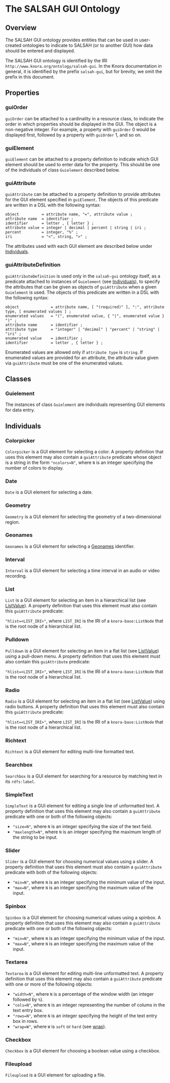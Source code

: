 # The SALSAH GUI Ontology

## Overview

The SALSAH GUI ontology provides entities that can be used in
user-created ontologies to indicate to SALSAH (or to another GUI)
how data should be entered and displayed.

The SALSAH GUI ontology is identified by the IRI
`http://www.knora.org/ontology/salsah-gui`. In the Knora documentation
in general, it is identified by the prefix `salsah-gui`, but for
brevity, we omit the prefix in this document.

## Properties

### guiOrder

`guiOrder` can be attached to a cardinality
in a resource class, to indicate the order in which properties
should be displayed in the GUI. The object is a non-negative
integer. For example, a property with `guiOrder` 0 would be
displayed first, followed by a property with `guiOrder` 1, and so
on.

### guiElement

`guiElement` can be attached to a property definition to indicate which
GUI element should be used to enter data for the property. This
should be one of the individuals of class `Guielement` described
below.

### guiAttribute

`guiAttribute` can be attached to a property definition to provide attributes for
the GUI element specified in `guiElement`. The objects of this
predicate are written in a DSL with the following syntax:

```ebnf
object          = attribute name, "=", attribute value ;
attribute name  = identifier ;
identifier      = letter , { letter } ;
attribute value = integer | decimal | percent | string | iri ;
percent         = integer, "%" ;
iri             = "<", string, ">" ;
```

The attributes used with each GUI element are described below under
[Individuals](#individuals).

### guiAttributeDefinition

`guiAttributeDefinition` is used only in the `salsah-gui` ontology itself, as a predicate
attached to instances of `Guielement` (see [Individuals](#individuals)),
to specify the attributes that can be given as objects of `guiAttribute` when a given
`Guielement` is used. The objects of this predicate are written in
a DSL with the following syntax:

```ebnf
object              = attribute name, [ "(required)" ], ":", attribute type, [ enumerated values ] ;
enumerated values   = "(", enumerated value, { "|", enumerated value } ")" ;
attribute name      = identifier ;
attribute type      = "integer" | "decimal" | "percent" | "string" | "iri" ;
enumerated value    = identifier ;
identifier          = letter , { letter } ;
```

Enumerated values are allowed only if `attribute type` is `string`.
If enumerated values are provided for an attribute, the attribute
value given via `guiAttribute` must be one of the enumerated values.

## Classes

### Guielement

The instances of class `Guielement` are individuals representing GUI
elements for data entry.

## Individuals

### Colorpicker

`Colorpicker` is a GUI element for selecting a color. A property definition that uses
this element may also contain a `guiAttribute` predicate whose
object is a string in the form `"ncolors=N"`, where `N` is an
integer specifying the number of colors to display.

### Date

`Date` is a GUI element for selecting a date.

### Geometry

`Geometry` is a GUI element for selecting the geometry of a two-dimensional
region.

### Geonames

`Geonames` is a GUI element for selecting a [Geonames](http://www.geonames.org/)
identifier.

### Interval

`Interval` is a GUI element for selecting a time interval in an audio or video
recording.

### List

`List` is a GUI element for selecting an item in a hierarchical list (see
[ListValue](knora-base.md#listvalue)). A property definition that
uses this element must also contain this `guiAttribute` predicate:

`"hlist=<LIST_IRI>"`, where `LIST_IRI` is the IRI of a
`knora-base:ListNode` that is the root node of a hierarchical list.

### Pulldown

`Pulldown` is a GUI element for selecting an item in a flat list (see
[ListValue](knora-base.md#listvalue)) using a pull-down menu. A
property definition that uses this element must also contain this
`guiAttribute` predicate:

`"hlist=<LIST_IRI>"`, where `LIST_IRI` is the IRI of a
`knora-base:ListNode` that is the root node of a hierarchical list.

### Radio

`Radio` is a GUI element for selecting an item in a flat list (see
[ListValue](knora-base.md#listvalue)) using radio buttons. A property
definition that uses this element must also contain this
`guiAttribute` predicate:

`"hlist=<LIST_IRI>"`, where `LIST_IRI` is the IRI of a
`knora-base:ListNode` that is the root node of a hierarchical list.

### Richtext

`Richtext` is a GUI element for editing multi-line formatted text.

### Searchbox

`Searchbox` is a GUI element for searching for a resource by matching text in its `rdfs:label`.

### SimpleText

`SimpleText` is a GUI element for editing a single line of unformatted text. A
property definition that uses this element may also contain a
`guiAttribute` predicate with one or both of the following objects:

- `"size=N"`, where `N` is an integer specifying the size of the
  text field.
- `"maxlength=N"`, where `N` is an integer specifying the maximum
  length of the string to be input.

### Slider

`Slider` is a GUI element for choosing numerical values using a slider. A
property definition that uses this element must also contain a
`guiAttribute` predicate with both of the following objects:

- `"min=N"`, where `N` is an integer specifying the minimum value
  of the input.
- `"max=N"`, where `N` is an integer specifying the maximum value
  of the input.

### Spinbox

`Spinbox` is a GUI element for choosing numerical values using a spinbox. A
property definition that uses this element may also contain a
`guiAttribute` predicate with one or both of the following objects:

- `"min=N"`, where `N` is an integer specifying the minimum value
  of the input.
- `"max=N"`, where `N` is an integer specifying the maximum value
  of the input.

### Textarea

`Textarea` is a GUI element for editing multi-line unformatted text. A property
definition that uses this element may also contain a `guiAttribute`
predicate with one or more of the following objects:

- `"width=N"`, where `N` is a percentage of the window width (an
  integer followed by `%`).
- `"cols=N"`, where `N` is an integer representing the number of
  colums in the text entry box.
- `"rows=N"`, where `N` is an integer specifying the height of the
  text entry box in rows.
- `"wrap=W"`, where `W` is `soft` or `hard` (see
  [wrap](https://www.w3.org/TR/html5/sec-forms.html#element-attrdef-textarea-wrap)).

### Checkbox

`Checkbox` is a GUI element for choosing a boolean value using a checkbox.

### Fileupload

`Fileupload` is a GUI element for uploading a file.
